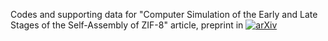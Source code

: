 Codes and supporting data for "Computer Simulation of the Early and Late Stages of the Self-Assembly of ZIF-8" article, preprint in [![arXiv](https://img.shields.io/badge/arXiv-2206.14765-b31b1b.svg)](https://arxiv.org/abs/2206.14765)
